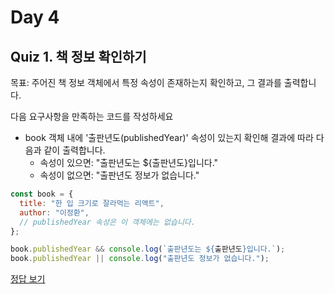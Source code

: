 # Day 4

## Quiz 1. 책 정보 확인하기

목표: 주어진 책 정보 객체에서 특정 속성이 존재하는지 확인하고, 그 결과를 출력합니다.

다음 요구사항을 만족하는 코드를 작성하세요

- book 객체 내에 '출판년도(publishedYear)' 속성이 있는지 확인해 결과에 따라 다음과 같이 출력합니다.
  - 속성이 있으면: "출판년도는 ${출판년도}입니다."
  - 속성이 없으면: "출판년도 정보가 없습니다."

```javascript
const book = {
  title: "한 입 크기로 잘라먹는 리액트",
  author: "이정환",
  // publishedYear 속성은 이 객체에는 없습니다.
};

book.publishedYear && console.log(`출판년도는 ${출판년도}입니다.`);
book.publishedYear || console.log("출판년도 정보가 없습니다.");
```

[정답 보기](https://github.com/winterlood/onebite-react-challenge/blob/main/missions/day04/coding-quiz/quiz1/answer.js)
